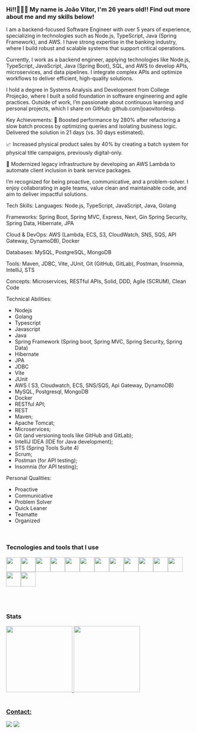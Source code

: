 ### Hi!!👋👋👋  My name is João Vitor, I'm 26 years old!! Find out more about me and my skills below! 



I am a backend-focused Software Engineer with over 5 years of experience, specializing in technologies such as Node.js, TypeScript, Java (Spring Framework), and AWS. I have strong expertise in the banking industry, where I build robust and scalable systems that support critical operations.

Currently, I work as a backend engineer, applying technologies like Node.js, TypeScript, JavaScript, Java (Spring Boot), SQL, and AWS to develop APIs, microservices, and data pipelines. I integrate complex APIs and optimize workflows to deliver efficient, high-quality solutions.

I hold a degree in Systems Analysis and Development from College Projeção, where I built a solid foundation in software engineering and agile practices. Outside of work, I’m passionate about continuous learning and personal projects, which I share on GitHub: github.com/joaovitordesp.

Key Achievements:
🚀 Boosted performance by 280% after refactoring a slow batch process by optimizing queries and isolating business logic. Delivered the solution in 21 days (vs. 30 days estimated).

📈 Increased physical product sales by 40% by creating a batch system for physical title campaigns, previously digital-only.

🧱 Modernized legacy infrastructure by developing an AWS Lambda to automate client inclusion in bank service packages.

I’m recognized for being proactive, communicative, and a problem-solver. I enjoy collaborating in agile teams, value clean and maintainable code, and aim to deliver impactful solutions.

Tech Skills:
Languages: Node.js, TypeScript, JavaScript, Java, Golang

Frameworks: Spring Boot, Spring MVC, Express, Next, Gin Spring Security, Spring Data, Hibernate, JPA

Cloud & DevOps: AWS (Lambda, ECS, S3, CloudWatch, SNS, SQS, API Gateway, DynamoDB), Docker

Databases: MySQL, PostgreSQL, MongoDB

Tools: Maven, JDBC, Vite, JUnit, Git (GitHub, GitLab), Postman, Insomnia, IntelliJ, STS

Concepts: Microservices, RESTful APIs, Solid, DDD, Agile (SCRUM), Clean Code

Technical Abilities:
- Nodejs
- Golang
- Typescript
- Javascript
- Java
- Spring Framework (Spring boot, Spring MVC, Spring Security, Spring Data)
- Hibernate
- JPA
- JDBC
- Vite
- JUnit
- AWS ( S3, Cloudwatch, ECS, SNS/SQS, Api Gateway, DynamoDB)
- MySQL, Postgresql, MongoDB
- Docker
- RESTful API;
- REST
- Maven;
- Apache Tomcat;
- Microservices;
- Git (and versioning tools like GitHub and GitLab);
- IntelliJ IDEA (IDE for Java development);
- STS (Spring Tools Suite 4)
- Scrum;
- Postman (for API testing);
- Insomnia (for API testing);

Personal Qualities:
- Proactive
- Communicative
- Problem Solver
- Quick Leaner
- Teamatte
- Organized

<br />


### Tecnologies and tools that I use

<img src="https://cdn.jsdelivr.net/gh/devicons/devicon/icons/bootstrap/bootstrap-original-wordmark.svg" width="40" height="40"/><img src="https://cdn.jsdelivr.net/gh/devicons/devicon/icons/css3/css3-original-wordmark.svg" width="40" height="40"/><img src="https://cdn.jsdelivr.net/gh/devicons/devicon/icons/git/git-original-wordmark.svg" width="40" height="40"/><img src="https://cdn.jsdelivr.net/gh/devicons/devicon/icons/java/java-original-wordmark.svg" width="40" height="40"/><img src="https://cdn.jsdelivr.net/gh/devicons/devicon/icons/javascript/javascript-original.svg" width="40" height="40"/><img src="https://cdn.jsdelivr.net/gh/devicons/devicon/icons/mongodb/mongodb-original-wordmark.svg" width="40" height="40"/><img src="https://cdn.jsdelivr.net/gh/devicons/devicon/icons/mysql/mysql-original-wordmark.svg" width="40" height="40"/><img src="https://cdn.jsdelivr.net/gh/devicons/devicon/icons/nodejs/nodejs-original-wordmark.svg" width="40" height="40"/><img src="https://cdn.jsdelivr.net/gh/devicons/devicon/icons/postgresql/postgresql-original-wordmark.svg" width="40" height="40"/><img src="https://cdn.jsdelivr.net/gh/devicons/devicon/icons/react/react-original-wordmark.svg" width="40" height="40"/><img src="https://cdn.jsdelivr.net/gh/devicons/devicon/icons/sequelize/sequelize-original-wordmark.svg" width="40" height="40"/><img src="https://cdn.jsdelivr.net/gh/devicons/devicon/icons/spring/spring-original-wordmark.svg" width="40" height="40"/><img src="https://cdn.jsdelivr.net/gh/devicons/devicon/icons/microsoftsqlserver/microsoftsqlserver-plain-wordmark.svg" width="40" height="40"/><img src="https://cdn.jsdelivr.net/gh/devicons/devicon/icons/tomcat/tomcat-original-wordmark.svg" width="40" height="40"/>
  
 <br /><br /> 

### Stats

<div>
<a href="https://github.com/joaovitordesp">
<img height="180em" src="https://github-readme-stats.vercel.app/api/top-langs/?username=joaovitordesp&layout=compact&langs_count=7&theme=dracula"/>
<img height="180em" src="https://github-readme-stats.vercel.app/api?username=joaovitordesp&show_icons=true&theme=radical&include_all_commits=true&count_private=true"/>
</div>
  

<br />  
  
### Contact:

<div>


<a href = "mailto:joaovitordesousapereira@gmail.com"><img src="https://img.shields.io/badge/Gmail-D14836?style=for-the-badge&logo=gmail&logoColor=white" target="_blank"></a>
<a href="https://www.linkedin.com/in/joao-vitor-desp/" target="_blank"><img src="https://img.shields.io/badge/-LinkedIn-%230077B5?style=for-the-badge&logo=linkedin&logoColor=white" target="_blank"></a>   
</div>



          


